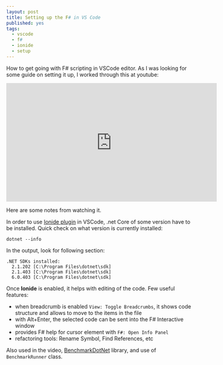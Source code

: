 ```yaml
---
layout: post
title: Setting up the F# in VS Code
published: yes
tags:
  - vscode
  - f#
  - ionide
  - setup
---
```

How to get going with F# scripting in VSCode editor. As I was looking for some guide on setting it up, I worked through this at youtube:

<iframe width="560" height="315" src="https://www.youtube.com/embed/E4LrQxElbZM" title="YouTube video player" frameborder="0" allow="accelerometer; autoplay; clipboard-write; encrypted-media; gyroscope; picture-in-picture" allowfullscreen></iframe>

Here are some notes from watching it.

In order to use [Ionide plugin][2] in VSCode, .net Core of some version have to be installed. Quick check on what version is currently installed:

```
dotnet --info
```

In the output, look for following section:

```
.NET SDKs installed:
  2.1.202 [C:\Program Files\dotnet\sdk]
  2.1.403 [C:\Program Files\dotnet\sdk]
  6.0.403 [C:\Program Files\dotnet\sdk]
```

Once **Ionide** is enabled, it helps with editing of the code. Few useful features:

 - when breadcrumb is enabled `View: Toggle Breadcrumbs`, it shows code structure and allows to move to the items in the file
 - with Alt+Enter, the selected code can be sent into the F# Interactive window
 - provides F# help for cursor element with `F#: Open Info Panel`
 - refactoring tools: Rename Symbol, Find References, etc

Also used in the video, [BenchmarkDotNet][3] library, and use of `BenchmarkRunner` class.

[1]: https://www.youtube.com/watch?v=E4LrQxElbZM
[2]: https://ionide.io/
[3]: https://github.com/dotnet/BenchmarkDotNet